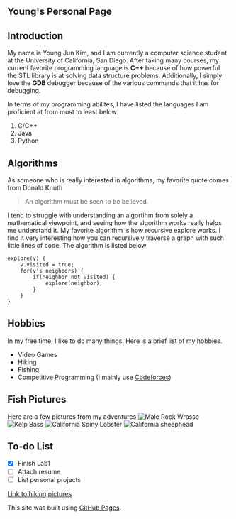 ## Young's Personal Page

## Introduction
My name is Young Jun Kim, and I am currently a computer science student at the University of California, San Diego. After taking many courses, my current favorite programming language is **C++** because of how powerful the STL library is at solving data structure problems. Additionally, I simply love the **GDB** debugger because of the various commands that it has for debugging.

In terms of my programming abilites, I have listed the languages I am proficient at from most to least below.

1. C/C++
2. Java
3. Python

## Algorithms
As someone who is really interested in algorithms, my favorite quote comes from Donald Knuth
> An algorithm must be seen to be believed.


I tend to struggle with understanding an algortihm from solely a mathematical viewpoint, and seeing how the algorithm works really helps me understand it.
My favorite algorithm is how recursive explore works. I find it very interesting how you can recursively traverse a graph with such little lines of code. The algorithm is listed below
```
explore(v) {
    v.visited = true;
    for(v's neighbors) {
        if(neighbor not visited) {
            explore(neighbor);
        }
    }
}
```

## Hobbies
In my free time, I like to do many things. Here is a brief list of my hobbies.
- Video Games
- Hiking
- Fishing
- Competitive Programming (I mainly use [Codeforces](https://codeforces.com/))


## Fish Pictures
Here are a few pictures from my adventures 
![Male Rock Wrasse](https://cdn.discordapp.com/attachments/803391931002126357/827087100293545984/20200817_135856.jpg)
![Kelp Bass](https://cdn.discordapp.com/attachments/803391931002126357/827087291880177664/20200928_160237.jpg)
![California Spiny Lobster](https://cdn.discordapp.com/attachments/803391931002126357/827087395312762930/20201031_230338.jpg)
![California sheephead](https://cdn.discordapp.com/attachments/803391931002126357/827087459577364520/20201218_120851.jpg)

## To-do List
- [x] Finish Lab1
- [ ] Attach resume
- [ ] List personal projects

[Link to hiking pictures](/hiking_pics.md)

This site was built using [GitHub Pages](https://pages.github.com/).